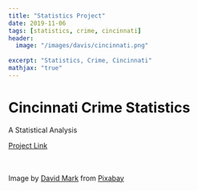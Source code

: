 ```yaml
---
title: "Statistics Project"
date: 2019-11-06
tags: [statistics, crime, cincinnati]
header:
  image: "/images/davis/cincinnati.png"
  
excerpt: "Statistics, Crime, Cincinnati"
mathjax: "true"
---
```


# Cincinnati Crime Statistics
A Statistical Analysis 

<a href="https://github.com/amodavis/Cincinnati_Stats">Project Link</a>

<br>
<br>
Image by <a href="https://pixabay.com/users/12019-12019/?utm_source=link-attribution&amp;utm_medium=referral&amp;utm_campaign=image&amp;utm_content=77725">David Mark</a> from <a href="https://pixabay.com/?utm_source=link-attribution&amp;utm_medium=referral&amp;utm_campaign=image&amp;utm_content=77725">Pixabay</a>
